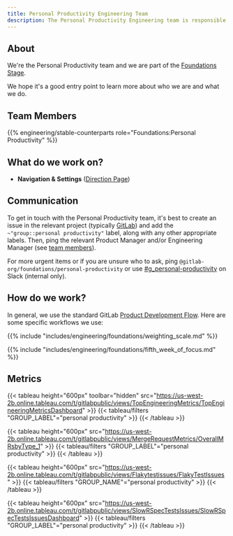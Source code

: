 ```yaml
---
title: Personal Productivity Engineering Team
description: The Personal Productivity Engineering team is responsible for work relating to cross-stage features such as navigation, settings, and notifications.
---
```


## About

We're the Personal Productivity team and we are part of the [Foundations Stage](/handbook/product/categories/#foundations-stage).

We hope it's a good entry point to learn more about who we are and what we do.

## Team Members

{{% engineering/stable-counterparts role="Foundations:Personal Productivity" %}}

## What do we work on?

<!-- TODO: Pull this from the product side -->
- **Navigation & Settings** ([Direction Page](https://about.gitlab.com/direction/foundations/personal_productivity/))

## Communication

To get in touch with the Personal Productivity team, it's best to create an issue in the relevant project (typically [GitLab](https://gitlab.com/gitlab-org/gitlab)) and add the `~"group::personal productivity"` label, along with any other appropriate labels.
Then, ping the relevant Product Manager and/or Engineering Manager (see [team members](#team-members)).

For more urgent items or if you are unsure who to ask, ping `@gitlab-org/foundations/personal-productivity` or use [#g_personal-productivity](https://gitlab.slack.com/archives/C010NAWPRV4) on Slack (internal only).

## How do we work?

In general, we use the standard GitLab [Product Development Flow](/handbook/product-development/product-development-flow/). Here are some specific workflows we use:

{{% include "includes/engineering/foundations/weighting_scale.md" %}}

{{% include "includes/engineering/foundations/fifth_week_of_focus.md" %}}

## Metrics

{{< tableau height="600px" toolbar="hidden" src="https://us-west-2b.online.tableau.com/t/gitlabpublic/views/TopEngineeringMetrics/TopEngineeringMetricsDashboard" >}}
  {{< tableau/filters "GROUP_LABEL"="personal productivity" >}}
{{< /tableau >}}

{{< tableau height="600px" src="https://us-west-2b.online.tableau.com/t/gitlabpublic/views/MergeRequestMetrics/OverallMRsbyType_1" >}}
  {{< tableau/filters "GROUP_LABEL"="personal productivity" >}}
{{< /tableau >}}

{{< tableau height="600px" src="https://us-west-2b.online.tableau.com/t/gitlabpublic/views/Flakytestissues/FlakyTestIssues" >}}
  {{< tableau/filters "GROUP_NAME"="personal productivity" >}}
{{< /tableau >}}

{{< tableau height="600px" src="https://us-west-2b.online.tableau.com/t/gitlabpublic/views/SlowRSpecTestsIssues/SlowRSpecTestsIssuesDashboard" >}}
  {{< tableau/filters "GROUP_LABEL"="personal productivity" >}}
{{< /tableau >}}
